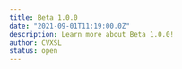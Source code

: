 ```yaml
---
title: Beta 1.0.0
date: "2021-09-01T11:19:00.0Z"
description: Learn more about Beta 1.0.0!
author: CVXSL
status: open
---
```

